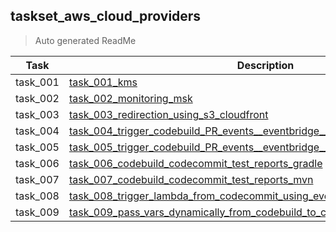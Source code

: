 ## taskset_aws_cloud_providers

> Auto generated ReadMe

| Task     | Description                                                                                                                                                                            |
|----------|----------------------------------------------------------------------------------------------------------------------------------------------------------------------------------------|
| task_001 | [task_001_kms](taskset_aws_cloud_providers/task_001_kms)                                                                                                                               |
| task_002 | [task_002_monitoring_msk](taskset_aws_cloud_providers/task_002_monitoring_msk)                                                                                                         |
| task_003 | [task_003_redirection_using_s3_cloudfront](taskset_aws_cloud_providers/task_003_redirection_using_s3_cloudfront)                                                                       |
| task_004 | [task_004_trigger_codebuild_PR_events__eventbridge__static_branc](taskset_aws_cloud_providers/task_004_trigger_codebuild_PR_events__eventbridge__static_branc)                         |
| task_005 | [task_005_trigger_codebuild_PR_events__eventbridge__lambda__dynamic_branches](taskset_aws_cloud_providers/task_005_trigger_codebuild_PR_events__eventbridge__lambda__dynamic_branches) |
| task_006 | [task_006_codebuild_codecommit_test_reports_gradle](taskset_aws_cloud_providers/task_006_codebuild_codecommit_test_reports_gradle)                                                     |
| task_007 | [task_007_codebuild_codecommit_test_reports_mvn](taskset_aws_cloud_providers/task_007_codebuild_codecommit_test_reports_mvn)                                                           |
| task_008 | [task_008_trigger_lambda_from_codecommit_using_event_bridge](taskset_aws_cloud_providers/task_008_trigger_lambda_from_codecommit_using_event_bridge)                                   |
| task_009 | [task_009_pass_vars_dynamically_from_codebuild_to_codepipeline](taskset_aws_cloud_providers/task_009_pass_vars_dynamically_from_codebuild_to_codepipeline)                             |

